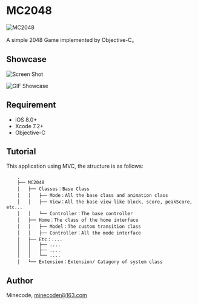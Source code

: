 # MC2048

![MC2048](http://p0h33xrro.bkt.clouddn.com/MC2048_2048Header.png)

A simple 2048 Game implemented by Objective-C。

## Showcase

![Screen Shot](http://p0h33xrro.bkt.clouddn.com/MC2048_2048Screenshot.png)

![GIF Showcase](http://p0h33xrro.bkt.clouddn.com/MC2048_2048Showcase.gif)

## Requirement
- iOS 8.0+
- Xcode 7.2+
- Objective-C

## Tutorial
This application using MVC, the structure is as follows:

```
    .
    ├── MC2048
    │   ├── Classes：Base Class 
    │   │   ├── Mode：All the base class and animation class 
    │   │   ├── View：All the base view like block, score, peakScore, etc...
    │   │   └── Controller：The base controller
    │   ├── Home：The class of the home interface
    │   │   ├── Model：The custom transition class
    │   │   ├── Controller：All the mode interface
    │   ├── Etc：....
    │   │   ├── ....
    │   │   ├── ....
    │   │   └── ....
    │   └── Extension：Extension/ Catagory of system class
```

## Author
Minecode, [minecoder@163.com](mailto:minecoder@163.com)
